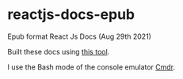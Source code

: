 # reactjs-docs-epub

Epub format React Js Docs (Aug 29th 2021)

Built these docs using [this tool](https://gist.github.com/sebastianrothbucher/e2b82202432657052d6d56bd30bfe6d2). 

I use the Bash mode of the console emulator [Cmdr](https://cmder.net/). 
